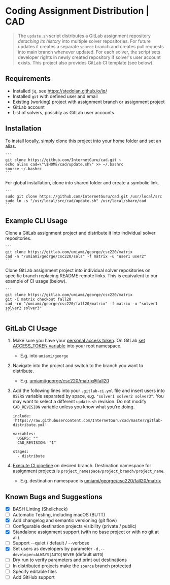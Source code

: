 
# Coding Assignment Distribution | CAD

> The `update.sh` script distributes a GitLab assignment repository _detaching its history_ into multiple solver repositories. For future updates it creates a separate `source` branch and creates pull requests into main branch whenever updated. For each solver, the script sets developer rights in newly created repository if solver's user account exists. This project also provides GitLab CI template (see below).

## Requirements

* Installed `jq`, see https://stedolan.github.io/jq/
* Installed `git` with defined user and email
* Existing (working) project with assignment branch or assignment project
* GitLab account
* List of solvers, possibly as GitLab user accounts

## Installation

To install locally, simply clone this project into your home folder and set an alias.

    ```
    git clone https://github.com/InternetGuru/cad.git ~
    echo alias cad=\"\$HOME/cad/update.sh\" >> ~/.bashrc
    source ~/.bashrc
    ```

For global installation, clone into shared folder and create a symbolic link.

    ```
    sudo git clone https://github.com/InternetGuru/cad.git /usr/local/src
    sudo ln -s "/usr/local/src/cad/update.sh" /usr/local/share/cad
    ```

## Example CLI Usage

Clone a GitLab assignment project and distribute it into individual solver repositories.

    ```
    git clone https://gitlab.com/umiami/george/csc220/matrix
    cad -n "/umiami/george/csc220/sols" -f matrix -u "user1 user2"
    ```

Clone GitLab assignment project into individual solver repositories on specific branch replacing README remote links. This is equivalent to our example of CI usage (below).

    ```
    git clone https://gitlab.com/umiami/george/csc220/matrix
    git -C matrix checkout fall20
    cad -rn "/umiami/george/csc220/fall20/matrix" -f matrix -u "solver1 solver2 solver3"
    ```

## GitLab CI Usage

1. Make sure you have your [personal access token](https://docs.gitlab.com/ee/user/profile/personal_access_tokens.html#creating-a-personal-access-token). On GitLab [set ACCESS_TOKEN variable](https://docs.gitlab.com/ee/ci/variables/#create-a-custom-variable-in-the-ui) into your root namespace.

   - E.g. into `umiami/george`

1. Navigate into the project and switch to the branch you want to distribute.

   - E.g. [umiami/george/csc220/matrix@fall20](https://gitlab.com/umiami/george/csc220/matrix/-/tree/fall20)

1. Add the following lines into your `.gitlab-ci.yml` file and insert users into `USERS` variable separated by space, e.g. `"solver1 solver2 solver3"`. You may want to select a different `update.sh` revision. Do not modify `CAD_REVISION` variable unless you know what you're doing.

    ```
    include: 'https://raw.githubusercontent.com/InternetGuru/cad/master/gitlab-distribute.yml'
 
    variables:
      USERS: ""
      CAD_REVISION: "1"
 
    stages:
      - distribute
    ```

1. [Execute CI pipeline](https://docs.gitlab.com/ee/ci/pipelines/#run-a-pipeline-manually) on desired branch. Destination namespace for assignment projects is `project_namespace/project_branch/project_name`.

   - E.g. destination namespace is [umiami/george/csc220/fall20/matrix](https://gitlab.com/umiami/george/csc220/fall20/matrix)

## Known Bugs and Suggestions

- [x] BASH Linting (Shellcheck)
- [ ] Automatic Testing, including macOS (BUTT)
- [x] Add changelog and semantic versioning (git flow)
- [ ] Configurable destination projects visibility (private / public)
- [x] Standalone assignment support (with no base project or with no git at all)
- [ ] Support --quiet / default / --verbose
- [x] Set users as developers by parameter `-d,--developer=ALWAYS|AUTO|NEVER` (default `AUTO`)
- [ ] Dry run to verify parameters and print out destinations
- [ ] In distributed projects make the `source` branch protected
- [ ] Specify editable files
- [ ] Add GitHub support

[1]: https://docs.gitlab.com/ee/user/group/
[2]: https://about.gitlab.com/product/continuous-integration/
